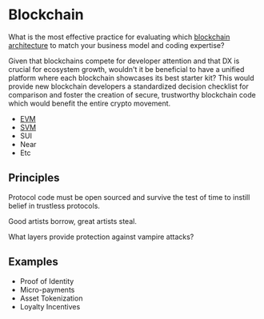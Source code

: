 # Blockchain

What is the most effective practice for evaluating which [blockchain architecture](https://mm.dreamineering.com/docs/software/decisions/blockchain-decisions) to match your business model and coding expertise?

Given that blockchains compete for developer attention and that DX is crucial for ecosystem growth, wouldn't it be beneficial to have a unified platform where each blockchain showcases its best starter kit? This would provide new blockchain developers a standardized decision checklist for comparison and foster the creation of secure, trustworthy blockchain code which would benefit the entire crypto movement.

* [EVM](https://github.com/dreamineering/dreamineering/blob/main/bc/evm/README.md)
* [SVM](https://github.com/dreamineering/dreamineering/blob/main/bc/svm/README.md) 
* SUI
* Near
* Etc

## Principles

Protocol code must be open sourced and survive the test of time to instill belief in trustless protocols. 

Good artists borrow, great artists steal.

What layers provide protection against vampire attacks?

## Examples

* Proof of Identity
* Micro-payments
* Asset Tokenization
* Loyalty Incentives

